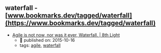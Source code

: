 waterfall - [www.bookmarks.dev/tagged/waterfall](https://www.bookmarks.dev/tagged/waterfall)
---
* [Agile is not now, nor was it ever, Waterfall. | 8th Light](https://8thlight.com/blog/uncle-bob/2015/10/16/agile-and-waterfall.html)
    * :calendar: published on: 2015-10-16
    * tags: [agile](../tags/agile.md), [waterfall](../tags/waterfall.md)
